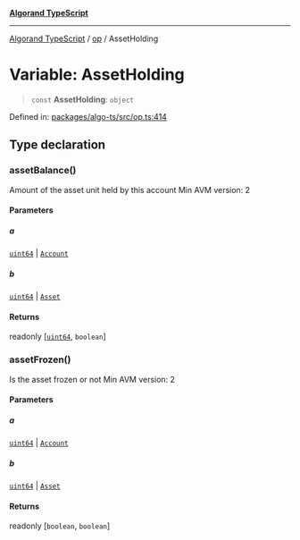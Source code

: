 [**Algorand TypeScript**](../../README.md)

***

[Algorand TypeScript](../../modules.md) / [op](../README.md) / AssetHolding

# Variable: AssetHolding

> `const` **AssetHolding**: `object`

Defined in: [packages/algo-ts/src/op.ts:414](https://github.com/algorandfoundation/puya-ts/blob/main/packages/algo-ts/src/op.ts#L414)

## Type declaration

### assetBalance()

Amount of the asset unit held by this account
Min AVM version: 2

#### Parameters

##### a

[`uint64`](../../index/type-aliases/uint64.md) | [`Account`](../../index/type-aliases/Account.md)

##### b

[`uint64`](../../index/type-aliases/uint64.md) | [`Asset`](../../index/type-aliases/Asset.md)

#### Returns

readonly \[[`uint64`](../../index/type-aliases/uint64.md), `boolean`\]

### assetFrozen()

Is the asset frozen or not
Min AVM version: 2

#### Parameters

##### a

[`uint64`](../../index/type-aliases/uint64.md) | [`Account`](../../index/type-aliases/Account.md)

##### b

[`uint64`](../../index/type-aliases/uint64.md) | [`Asset`](../../index/type-aliases/Asset.md)

#### Returns

readonly \[`boolean`, `boolean`\]
